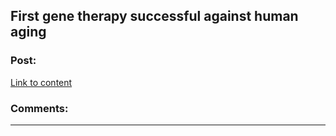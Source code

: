 ## First gene therapy successful against human aging

### Post:

[Link to content](http://www.neuroscientistnews.com/research-news/first-gene-therapy-successful-against-human-aging)

### Comments:

---

